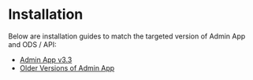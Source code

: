 # Installation

Below are installation guides to match the targeted version of Admin App and ODS
/ API:

* [Admin App v3.3](admin-app-v33)
* [Older Versions of Admin App](older-versions-of-admin-app)
